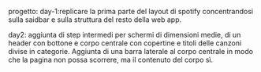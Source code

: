 progetto: day-1:replicare la prima parte del layout di spotify concentrandosi sulla saidbar e sulla struttura del resto della web app.

day2: aggiunta di step intermedi per schermi di dimensioni medie, di un header con bottone e corpo centrale con copertine e titoli delle canzoni divise in categorie.
Aggiunta di una barra laterale al corpo centrale in modo che la pagina non possa scorrere, ma il contenuto del corpo sì.